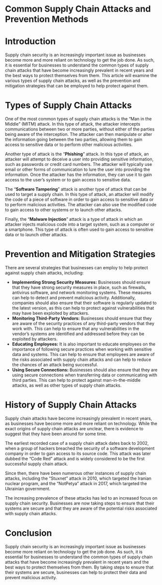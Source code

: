 # Common Supply Chain Attacks and Prevention Methods

# **Introduction**

Supply chain security is an increasingly important issue as businesses become more and more reliant on technology to get the job done. As such, it is essential for businesses to understand the common types of supply chain attacks that have become increasingly prevalent in recent years and the best ways to protect themselves from them. This article will examine the various types of supply chain attacks, as well as the prevention and mitigation strategies that can be employed to help protect against them.

# **Types of Supply Chain Attacks**

One of the most common types of supply chain attacks is the “Man in the Middle” (MITM) attack. In this type of attack, the attacker intercepts communications between two or more parties, without either of the parties being aware of the interception. The attacker can then manipulate or alter the information going between the two parties, allowing them to gain access to sensitive data or to perform other malicious activities.

Another type of attack is the “**Phishing**” attack. In this type of attack, an attacker will attempt to deceive a user into providing sensitive information, such as passwords or credit card numbers. The attacker will typically use email or other forms of communication to lure the user into providing the information. Once the attacker has the information, they can use it to gain access to the user’s system or to gain access to sensitive data.

The “**Software Tampering**” attack is another type of attack that can be used to target a supply chain. In this type of attack, an attacker will modify the code of a piece of software in order to gain access to sensitive data or to perform malicious activities. The attacker can also use the modified code to gain access to other systems or to launch other attacks.

Finally, the “**Malware Injection**” attack is a type of attack in which an attacker injects malicious code into a target system, such as a computer or a smartphone. This type of attack is often used to gain access to sensitive data or to launch other attacks.

# **Prevention and Mitigation Strategies**

There are several strategies that businesses can employ to help protect against supply chain attacks, including:

- **Implementing Strong Security Measures:** Businesses should ensure that they have strong security measures in place, such as firewalls, antivirus software, and network monitoring systems. These measures can help to detect and prevent malicious activity. Additionally, companies should also ensure that their software is regularly updated to the latest version, as this can help to protect against vulnerabilities that may have been exploited by attackers.
- **Monitoring Third-Party Vendors:** Businesses should ensure that they are aware of the security practices of any third-party vendors that they work with. This can help to ensure that any vulnerabilities in the vendor’s systems are identified and addressed before they can be exploited by attackers.
- **Educating Employees:** It is also important to educate employees on the importance of following secure practices when working with sensitive data and systems. This can help to ensure that employees are aware of the risks associated with supply chain attacks and can help to reduce the chances of an attack being successful.
- **Using Secure Connections:** Businesses should also ensure that they are using secure connections when transferring data or communicating with third parties. This can help to protect against man-in-the-middle attacks, as well as other types of supply chain attacks.

# **History of Supply Chain Attacks**

Supply chain attacks have become increasingly prevalent in recent years, as businesses have become more and more reliant on technology. While the exact origins of supply chain attacks are unclear, there is evidence to suggest that they have been around for some time.

The earliest recorded case of a supply chain attack dates back to 2002, when a group of hackers breached the security of a software development company in order to gain access to its source code. This attack was later dubbed the “Code Red” attack and is widely considered to be the first successful supply chain attack.

Since then, there have been numerous other instances of supply chain attacks, including the “Stuxnet” attack in 2010, which targeted the Iranian nuclear program, and the “NotPetya” attack in 2017, which targeted the Ukrainian government.

The increasing prevalence of these attacks has led to an increased focus on supply chain security. Businesses are now taking steps to ensure that their systems are secure and that they are aware of the potential risks associated with supply chain attacks.

# **Conclusion**

Supply chain security is an increasingly important issue as businesses become more reliant on technology to get the job done. As such, it is essential for businesses to understand the common types of supply chain attacks that have become increasingly prevalent in recent years and the best ways to protect themselves from them. By taking steps to ensure that their systems are secure, businesses can help to protect their data and prevent malicious activity.
